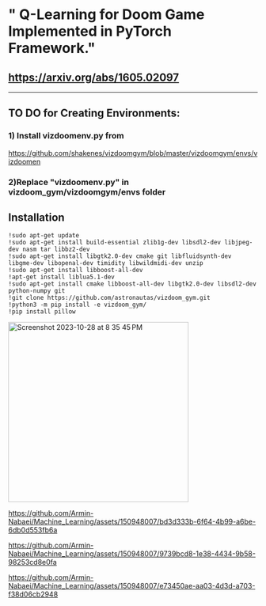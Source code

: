 # " Q-Learning for Doom Game Implemented in PyTorch Framework."
## https://arxiv.org/abs/1605.02097
_______________________

## TO DO for Creating Environments:
### 1) Install  vizdoomenv.py from 
https://github.com/shakenes/vizdoomgym/blob/master/vizdoomgym/envs/vizdoomen
### 2)Replace "**vizdoomenv.py**" in vizdoom_gym/vizdoomgym/envs folder

## Installation

```
!sudo apt-get update
!sudo apt-get install build-essential zlib1g-dev libsdl2-dev libjpeg-dev nasm tar libbz2-dev 
!sudo apt-get install libgtk2.0-dev cmake git libfluidsynth-dev libgme-dev libopenal-dev timidity libwildmidi-dev unzip
!sudo apt-get install libboost-all-dev
!apt-get install liblua5.1-dev
!sudo apt-get install cmake libboost-all-dev libgtk2.0-dev libsdl2-dev python-numpy git
!git clone https://github.com/astronautas/vizdoom_gym.git
!python3 -m pip install -e vizdoom_gym/
!pip install pillow
```

<img width="364" alt="Screenshot 2023-10-28 at 8 35 45 PM" src="https://github.com/Armin-Nabaei/Machine_Learning/assets/150948007/f39e70f1-9aca-4b97-90d1-665fdd8832d5">



https://github.com/Armin-Nabaei/Machine_Learning/assets/150948007/bd3d333b-6f64-4b99-a6be-6db0d553fb6a



https://github.com/Armin-Nabaei/Machine_Learning/assets/150948007/9739bcd8-1e38-4434-9b58-98253cd8e0fa



https://github.com/Armin-Nabaei/Machine_Learning/assets/150948007/e73450ae-aa03-4d3d-a703-f38d06cb2948











